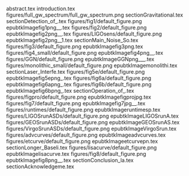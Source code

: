 abstract.tex
introduction.tex
figures/full_gw_spectrum/full_gw_spectrum.png
sectionGravitational.tex
sectionDetection_of_.tex
figures/fig1/default_figure.png
epubtkImagefig1png__.tex
figures/fig2/default_figure.png
epubtkImagefig2png__.tex
figures/LIGOsens/default_figure.png
epubtkImagefig2png__1.tex
sectionMain_Noise_So.tex
figures/fig3/default_figure.png
epubtkImagefig3png.tex
figures/fig4_small/default_figure.png
epubtkImagefig4png__.tex
figures/GGN/default_figure.png
epubtkImageGGNpng___.tex
figures/monolithic_small/default_figure.png
epubtkImagemonolithi.tex
sectionLaser_Interfe.tex
figures/fig5e/default_figure.png
epubtkImagefig5epng_.tex
figures/fig6a/default_figure.png
epubtkImagefig6apng_.tex
figures/fig6b/default_figure.png
epubtkImagefig6bpng_.tex
sectionOperation_of_.tex
figures/figpro/default_figure.png
epubtkImagefigprojpg.tex
figures/fig7/default_figure.png
epubtkImagefig7jpg__.tex
figures/runtimes/default_figure.png
epubtkImageruntimesp.tex
figures/LIGOSrunASDs/default_figure.png
epubtkImageLIGOSrunA.tex
figures/GEOSrunASDs/default_figure.png
epubtkImageGEOSrunAS.tex
figures/VirgoSrunASDs/default_figure.png
epubtkImageVirgoSrun.tex
figures/advcurves/default_figure.png
epubtkImageadvcurves.tex
figures/etcurve/default_figure.png
epubtkImageetcurvepn.tex
sectionLonger_Baseli.tex
figures/lisacurve/default_figure.png
epubtkImagelisacurve.tex
figures/fig8/default_figure.png
epubtkImagefig8png__.tex
sectionConclusion_la.tex
sectionAcknowledgeme.tex
